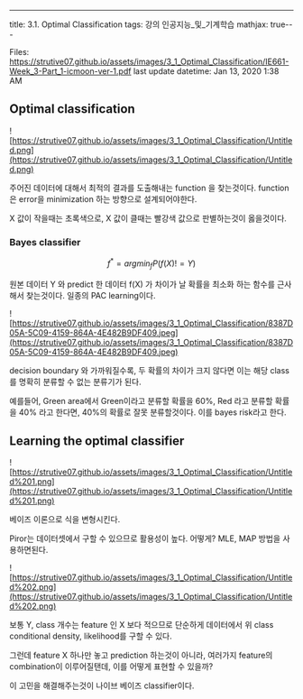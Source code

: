 ---
title:  3.1. Optimal Classification
tags: 강의 인공지능_및_기계학습
mathjax: true---


Files: https://strutive07.github.io/assets/images/3_1_Optimal_Classification/IE661-Week_3-Part_1-icmoon-ver-1.pdf
last update datetime: Jan 13, 2020 1:38 AM

## Optimal classification

![https://strutive07.github.io/assets/images/3_1_Optimal_Classification/Untitled.png](https://strutive07.github.io/assets/images/3_1_Optimal_Classification/Untitled.png)

주어진 데이터에 대해서 최적의 결과를 도출해내는 function 을 찾는것이다. function은 error을 minimization 하는 방향으로 설계되어야한다.

X 값이 작을때는 초록색으로, X 값이 클때는 빨강색 값으로 판별하는것이 옳을것이다.

### Bayes classifier

$$f^* = argmin_f P(f(X) != Y)$$

원본 데이터 Y 와 predict 한 데이터 f(X) 가 차이가 날 확률을 최소화 하는 함수를 근사해서 찾는것이다. 일종의 PAC learning이다.

![https://strutive07.github.io/assets/images/3_1_Optimal_Classification/8387D05A-5C09-4159-864A-4E482B9DF409.jpeg](https://strutive07.github.io/assets/images/3_1_Optimal_Classification/8387D05A-5C09-4159-864A-4E482B9DF409.jpeg)

decision boundary 와 가까워질수록, 두 확률의 차이가 크지 않다면 이는 해당 class 를 명확히 분류할 수 없는 분류기가 된다.

예를들어, Green area에서 Green이라고 분류할 확률을 60%, Red 라고 분류할 확률을 40% 라고 한다면, 40%의 확률로 잘못 분류할것이다. 이를 bayes risk라고 한다.

## Learning the optimal classifier

![https://strutive07.github.io/assets/images/3_1_Optimal_Classification/Untitled%201.png](https://strutive07.github.io/assets/images/3_1_Optimal_Classification/Untitled%201.png)

베이즈 이론으로 식을 변형시킨다.

Piror는 데이터셋에서 구할 수 있으므로 활용성이 높다. 어떻게? MLE, MAP 방법을 사용하면된다.

![https://strutive07.github.io/assets/images/3_1_Optimal_Classification/Untitled%202.png](https://strutive07.github.io/assets/images/3_1_Optimal_Classification/Untitled%202.png)

보통 Y, class 개수는 feature 인 X 보다 적으므로 단순하게 데이터에서 위 class conditional density, likelihood를 구할 수 있다.

그런데 feature X 하나만 놓고 prediction 하는것이 아니라, 여러가지 feature의 combination이 이루어질탠데, 이를 어떻게 표현할 수 있을까?

이 고민을 해결해주는것이 나이브 베이즈 classifier이다.